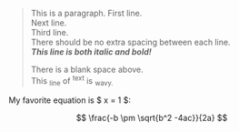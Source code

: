 > This is a paragraph.
> First line.  
> Next line.  
> Third line.  
> There should be no extra spacing between each line.  
> _**This line is both italic and bold!**_
>
> There is a blank space above.  
> This <sub>line</sub> of <sup>text</sup> is <sub>wavy.</sub>

My favorite equation is $ x = 1 $:

$$ \frac{-b \pm \sqrt{b^2 -4ac}}{2a} $$
